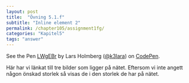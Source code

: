 ```yaml
---
layout: post
title:  "Övning 5.1.f"
subtitle: "Inline element 2"
permalink: /chapter105/assignment1fg/
categories: "Kapitel5"
tags: "answer"
---
```

<p data-height="740" data-theme-id="light" data-slug-hash="LWgEBr" data-default-tab="html,result" data-user="k3lara" data-embed-version="2" data-pen-title="LWgEBr" class="codepen">See the Pen <a href="http://codepen.io/k3lara/pen/LWgEBr/">LWgEBr</a> by Lars Holmberg (<a href="http://codepen.io/k3lara">@k3lara</a>) on <a href="http://codepen.io">CodePen</a>.</p>
<script async src="https://production-assets.codepen.io/assets/embed/ei.js"></script>
<figcaption>Här har vi länkat till tre bilder som ligger på nätet. Eftersom vi inte angett någon önskad storlek så visas de i den storlek de har på nätet. </figcaption>
